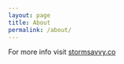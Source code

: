 ```yaml
---
layout: page
title: About
permalink: /about/
---
```


For more info visit [stormsavvy.co](http://stormsavvy.co/)
